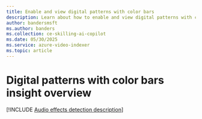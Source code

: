 ```yaml
---
title: Enable and view digital patterns with color bars
description: Learn about how to enable and view digital patterns with color bars.
author: bandersmsft
ms.author: banders
ms.collection: ce-skilling-ai-copilot
ms.date: 05/30/2025
ms.service: azure-video-indexer
ms.topic: article
---
```


# Digital patterns with color bars insight overview

[!INCLUDE [Audio effects detection description](./includes/digital-patterns.md)]
